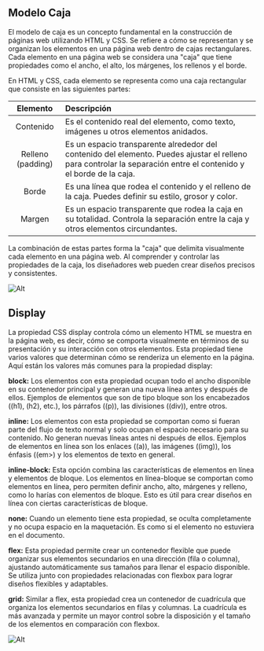 ## Modelo Caja

El modelo de caja es un concepto fundamental en la construcción de páginas web utilizando HTML y CSS. Se refiere a cómo se representan y se organizan los elementos en una página web dentro de cajas rectangulares. Cada elemento en una página web se considera una "caja" que tiene propiedades como el ancho, el alto, los márgenes, los rellenos y el borde.

En HTML y CSS, cada elemento se representa como una caja rectangular que consiste en las siguientes partes:

|Elemento   |Descripción|  
|:---------:|:----------|
|Contenido  | Es el contenido real del elemento, como texto, imágenes u otros elementos anidados.
|Relleno (padding)| Es un espacio transparente alrededor del contenido del elemento. Puedes ajustar el relleno para controlar la separación entre el contenido y el borde de la caja. |
|Borde| Es una línea que rodea el contenido y el relleno de la caja. Puedes definir su estilo, grosor y color.|
|Margen| Es un espacio transparente que rodea la caja en su totalidad. Controla la separación entre la caja y otros elementos circundantes.|

La combinación de estas partes forma la "caja" que delimita visualmente cada elemento en una página web. Al comprender y controlar las propiedades de la caja, los diseñadores web pueden crear diseños precisos y consistentes.  

![Alt](https://www.eniun.com/wp-content/uploads/Modelo-de-cajas-margenes-relleno-bordes.png)    
  
## Display
La propiedad CSS display controla cómo un elemento HTML se muestra en la página web, es decir, cómo se comporta visualmente en términos de su presentación y su interacción con otros elementos. Esta propiedad tiene varios valores que determinan cómo se renderiza un elemento en la página. Aquí están los valores más comunes para la propiedad display:  

**block:** Los elementos con esta propiedad ocupan todo el ancho disponible en su contenedor principal y generan una nueva línea antes y después de ellos. Ejemplos de elementos que son de tipo bloque son los encabezados ((h1), (h2), etc.), los párrafos ((p)), las divisiones ((div)), entre otros.

**inline:** Los elementos con esta propiedad se comportan como si fueran parte del flujo de texto normal y solo ocupan el espacio necesario para su contenido. No generan nuevas líneas antes ni después de ellos. Ejemplos de elementos en línea son los enlaces ((a)), las imágenes ((img)), los énfasis ((em>) y los elementos de texto en general.

**inline-block:** Esta opción combina las características de elementos en línea y elementos de bloque. Los elementos en línea-bloque se comportan como elementos en línea, pero permiten definir ancho, alto, márgenes y relleno, como lo harías con elementos de bloque. Esto es útil para crear diseños en línea con ciertas características de bloque.

**none:** Cuando un elemento tiene esta propiedad, se oculta completamente y no ocupa espacio en la maquetación. Es como si el elemento no estuviera en el documento.

**flex:** Esta propiedad permite crear un contenedor flexible que puede organizar sus elementos secundarios en una dirección (fila o columna), ajustando automáticamente sus tamaños para llenar el espacio disponible. Se utiliza junto con propiedades relacionadas con flexbox para lograr diseños flexibles y adaptables.

**grid:** Similar a flex, esta propiedad crea un contenedor de cuadrícula que organiza los elementos secundarios en filas y columnas. La cuadrícula es más avanzada y permite un mayor control sobre la disposición y el tamaño de los elementos en comparación con flexbox.  

![Alt](https://static.platzi.com/media/articlases/Images/frontend_developer19.png)


